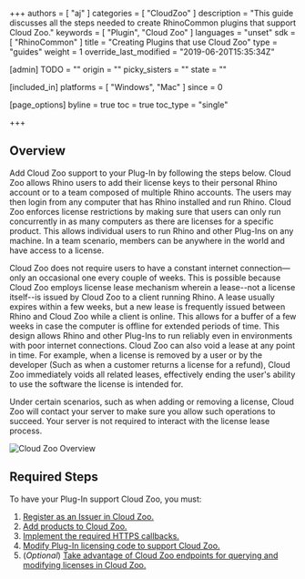 +++
authors = [ "aj" ]
categories = [ "CloudZoo" ]
description = "This guide discusses all the steps needed to create RhinoCommon plugins that support Cloud Zoo."
keywords = [ "Plugin", "Cloud Zoo" ]
languages = "unset"
sdk = [ "RhinoCommon" ]
title = "Creating Plugins that use Cloud Zoo"
type = "guides"
weight = 1
override_last_modified = "2019-06-20T15:35:34Z"

[admin]
TODO = ""
origin = ""
picky_sisters = ""
state = ""

[included_in]
platforms = [ "Windows", "Mac" ]
since = 0

[page_options]
byline = true
toc = true
toc_type = "single"

+++


## Overview

Add Cloud Zoo support to your Plug-In by following the steps below. Cloud Zoo allows Rhino users to add their license keys to their personal Rhino account or to a team composed of multiple Rhino accounts. The users may then login from any computer that has Rhino installed and run Rhino. Cloud Zoo enforces license restrictions by making sure that users can only run concurrently in as many computers as there are licenses for a specific product. This allows individual users to run Rhino and other Plug-Ins on any machine. In a team scenario, members can be anywhere in the world and have access to a license. 

Cloud Zoo does not require users to have a constant internet connection—only an occasional one every couple of weeks. This is possible because Cloud Zoo employs license lease mechanism wherein a lease--not a license itself--is issued by Cloud Zoo to a client running Rhino. A lease usually expires within a few weeks, but a new lease is frequently issued between Rhino and Cloud Zoo while a client is online. This allows for a buffer of a few weeks in case the computer is offline for extended periods of time. This design allows Rhino and other Plug-Ins to run reliably even in environments with poor internet connections. Cloud Zoo can also void a lease at any point in time. For example, when a license is removed by a user or by the developer (Such as when a customer returns a license for a refund), Cloud Zoo immediately voids all related leases, effectively ending the user's ability to use the software the license is intended for.

Under certain scenarios, such as when adding or removing a license, Cloud Zoo will contact your server to make sure you allow such operations to succeed. Your server is not required to interact with the license lease process.

![Cloud Zoo Overview](/images/cz-overview.png)

## Required Steps

To have your Plug-In support Cloud Zoo, you must:
 1. [Register as an Issuer in Cloud Zoo.](/guides/rhinocommon/cloudzoo/cloudzoo-register-plugin)
 2. [Add products to Cloud Zoo.](/guides/rhinocommon/cloudzoo/cloudzoo-add-products)
 3. [Implement the required HTTPS callbacks.](/guides/rhinocommon/cloudzoo/cloudzoo-implement-http-callbacks)
 4. [Modify Plug-In licensing code to support Cloud Zoo.](/guides/rhinocommon/cloudzoo/cloudzoo-modify-plugin-licensing-code)
 5. (*Optional*) [Take advantage of Cloud Zoo endpoints for querying and modifying licenses in Cloud Zoo.](/guides/rhinocommon/cloudzoo/cloudzoo-optional-endpoints)


